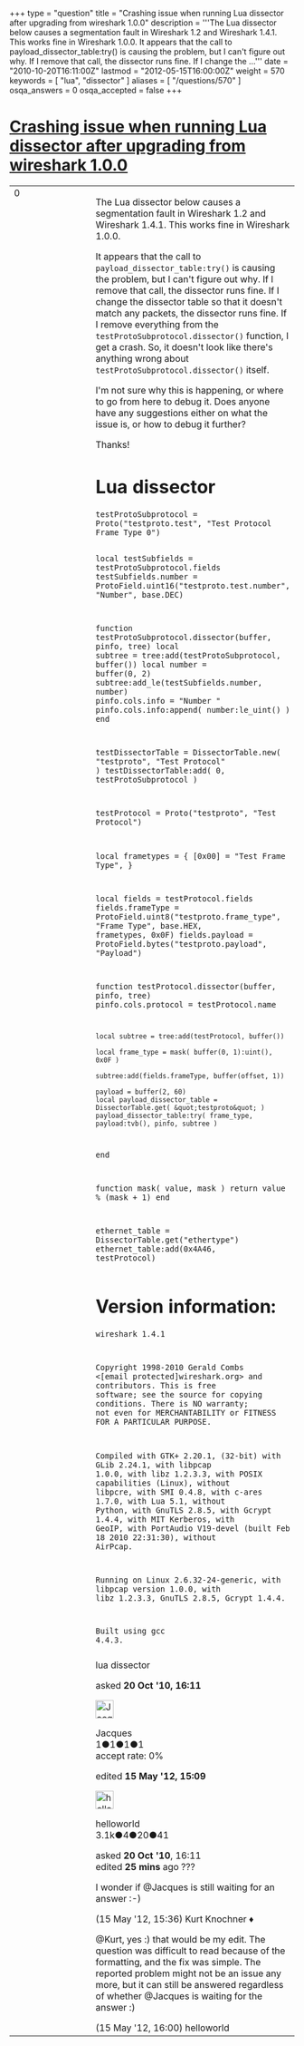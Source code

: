 +++
type = "question"
title = "Crashing issue when running Lua dissector after upgrading from wireshark 1.0.0"
description = '''The Lua dissector below causes a segmentation fault in Wireshark 1.2 and Wireshark 1.4.1. This works fine in Wireshark 1.0.0. It appears that the call to payload_dissector_table:try() is causing the problem, but I can&#x27;t figure out why. If I remove that call, the dissector runs fine. If I change the ...'''
date = "2010-10-20T16:11:00Z"
lastmod = "2012-05-15T16:00:00Z"
weight = 570
keywords = [ "lua", "dissector" ]
aliases = [ "/questions/570" ]
osqa_answers = 0
osqa_accepted = false
+++

<div class="headNormal">

# [Crashing issue when running Lua dissector after upgrading from wireshark 1.0.0](/questions/570/crashing-issue-when-running-lua-dissector-after-upgrading-from-wireshark-100)

</div>

<div id="main-body">

<div id="askform">

<table id="question-table" style="width:100%;"><colgroup><col style="width: 50%" /><col style="width: 50%" /></colgroup><tbody><tr class="odd"><td style="width: 30px; vertical-align: top"><div class="vote-buttons"><span id="post-570-upvote" class="ajax-command post-vote up" rel="nofollow" title="I like this post (click again to cancel)"> </span><div id="post-570-score" class="post-score" title="current number of votes">0</div><span id="post-570-downvote" class="ajax-command post-vote down" rel="nofollow" title="I dont like this post (click again to cancel)"> </span> <span id="favorite-mark" class="ajax-command favorite-mark" rel="nofollow" title="mark/unmark this question as favorite (click again to cancel)"> </span><div id="favorite-count" class="favorite-count"></div></div></td><td><div id="item-right"><div class="question-body"><p>The Lua dissector below causes a segmentation fault in Wireshark 1.2 and Wireshark 1.4.1. This works fine in Wireshark 1.0.0.</p><p>It appears that the call to <code>payload_dissector_table:try()</code> is causing the problem, but I can't figure out why. If I remove that call, the dissector runs fine. If I change the dissector table so that it doesn't match any packets, the dissector runs fine. If I remove everything from the <code>testProtoSubprotocol.dissector()</code> function, I get a crash. So, it doesn't look like there's anything wrong about <code>testProtoSubprotocol.dissector()</code> itself.</p><p>I'm not sure why this is happening, or where to go from here to debug it. Does anyone have any suggestions either on what the issue is, or how to debug it further?</p><p>Thanks!</p><h1 id="lua-dissector">Lua dissector</h1><pre><code>testProtoSubprotocol = Proto(&quot;testproto.test&quot;, &quot;Test Protocol Frame Type 0&quot;)

local testSubfields = testProtoSubprotocol.fields
testSubfields.number = ProtoField.uint16(&quot;testproto.test.number&quot;, &quot;Number&quot;, base.DEC)

function testProtoSubprotocol.dissector(buffer, pinfo, tree)
    local subtree = tree:add(testProtoSubprotocol, buffer())
    local number = buffer(0, 2)
    subtree:add_le(testSubfields.number, number)
    pinfo.cols.info = &quot;Number &quot;
    pinfo.cols.info:append( number:le_uint() )
end

testDissectorTable = DissectorTable.new( &quot;testproto&quot;, &quot;Test Protocol&quot; )
testDissectorTable:add( 0, testProtoSubprotocol )

testProtocol = Proto(&quot;testproto&quot;, &quot;Test Protocol&quot;)

local frametypes = {
    [0x00] = &quot;Test Frame Type&quot;,
}

local fields = testProtocol.fields
fields.frameType = ProtoField.uint8(&quot;testproto.frame_type&quot;, &quot;Frame Type&quot;, base.HEX, frametypes, 0x0F)
fields.payload = ProtoField.bytes(&quot;testproto.payload&quot;, &quot;Payload&quot;)

function testProtocol.dissector(buffer, pinfo, tree)
    pinfo.cols.protocol = testProtocol.name

    local subtree = tree:add(testProtocol, buffer())

    local frame_type = mask( buffer(0, 1):uint(), 0x0F )

    subtree:add(fields.frameType, buffer(offset, 1))

    payload = buffer(2, 60)
    local payload_dissector_table = DissectorTable.get( &quot;testproto&quot; )
    payload_dissector_table:try( frame_type, payload:tvb(), pinfo, subtree )
end

function mask( value, mask )
    return value % (mask + 1)
end

ethernet_table = DissectorTable.get(&quot;ethertype&quot;)
ethernet_table:add(0x4A46, testProtocol)</code></pre><h1 id="version-information">Version information:</h1><pre><code>wireshark 1.4.1

Copyright 1998-2010 Gerald Combs &lt;[email protected]wireshark.org&gt; and contributors.
This is free software; see the source for copying conditions. There is NO
warranty; not even for MERCHANTABILITY or FITNESS FOR A PARTICULAR PURPOSE.

Compiled with GTK+ 2.20.1, (32-bit) with GLib 2.24.1, with libpcap 1.0.0, with
libz 1.2.3.3, with POSIX capabilities (Linux), without libpcre, with SMI 0.4.8,
with c-ares 1.7.0, with Lua 5.1, without Python, with GnuTLS 2.8.5, with Gcrypt
1.4.4, with MIT Kerberos, with GeoIP, with PortAudio V19-devel (built Feb 18
2010 22:31:30), without AirPcap.

Running on Linux 2.6.32-24-generic, with libpcap version 1.0.0, with libz
1.2.3.3, GnuTLS 2.8.5, Gcrypt 1.4.4.

Built using gcc 4.4.3.</code></pre></div><div id="question-tags" class="tags-container tags"><span class="post-tag tag-link-lua" rel="tag" title="see questions tagged &#39;lua&#39;">lua</span> <span class="post-tag tag-link-dissector" rel="tag" title="see questions tagged &#39;dissector&#39;">dissector</span></div><div id="question-controls" class="post-controls"></div><div class="post-update-info-container"><div class="post-update-info post-update-info-user"><p>asked <strong>20 Oct '10, 16:11</strong></p><img src="https://secure.gravatar.com/avatar/2a77db1e6976df3589b98cfb3bb27667?s=32&amp;d=identicon&amp;r=g" class="gravatar" width="32" height="32" alt="Jacques&#39;s gravatar image" /><p><span>Jacques</span><br />
<span class="score" title="1 reputation points">1</span><span title="1 badges"><span class="badge1">●</span><span class="badgecount">1</span></span><span title="1 badges"><span class="silver">●</span><span class="badgecount">1</span></span><span title="1 badges"><span class="bronze">●</span><span class="badgecount">1</span></span><br />
<span class="accept_rate" title="Rate of the user&#39;s accepted answers">accept rate:</span> <span title="Jacques has no accepted answers">0%</span></p></div><div class="post-update-info post-update-info-edited"><p><span> edited <strong>15 May '12, 15:09</strong> </span></p><img src="https://secure.gravatar.com/avatar/362ba1008ad9a075d1556d33e97dfed6?s=32&amp;d=identicon&amp;r=g" class="gravatar" width="32" height="32" alt="helloworld&#39;s gravatar image" /><p><span>helloworld</span><br />
<span class="score" title="3149 reputation points"><span>3.1k</span></span><span title="4 badges"><span class="badge1">●</span><span class="badgecount">4</span></span><span title="20 badges"><span class="silver">●</span><span class="badgecount">20</span></span><span title="41 badges"><span class="bronze">●</span><span class="badgecount">41</span></span></p></div></div><div id="comments-container-570" class="comments-container"><span id="11006"></span><div id="comment-11006" class="comment"><div id="post-11006-score" class="comment-score"></div><div class="comment-text"><p>asked <strong>20 Oct '10</strong>, 16:11<br />
edited <strong>25 mins</strong> ago ???</p><p>I wonder if <span></span><span>@Jacques</span> is still waiting for an answer :-)</p></div><div id="comment-11006-info" class="comment-info"><span class="comment-age">(15 May '12, 15:36)</span> <span class="comment-user userinfo">Kurt Knochner ♦</span></div></div><span id="11007"></span><div id="comment-11007" class="comment"><div id="post-11007-score" class="comment-score"></div><div class="comment-text"><p><span>@Kurt</span>, yes :) that would be my edit. The question was difficult to read because of the formatting, and the fix was simple. The reported problem might not be an issue any more, but it can still be answered regardless of whether <span>@Jacques</span> is waiting for the answer :)</p></div><div id="comment-11007-info" class="comment-info"><span class="comment-age">(15 May '12, 16:00)</span> <span class="comment-user userinfo">helloworld</span></div></div></div><div id="comment-tools-570" class="comment-tools"></div><div class="clear"></div><div id="comment-570-form-container" class="comment-form-container"></div><div class="clear"></div></div></td></tr></tbody></table>

</div>

</div>

